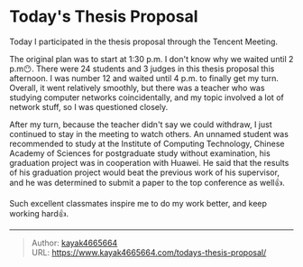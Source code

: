 # Today's Thesis Proposal


Today I participated in the thesis proposal through the Tencent Meeting.
<!--more-->

The original plan was to start at 1:30 p.m. I don't know why we waited until 2 p.m😶. There were 24 students and 3 judges in this thesis proposal this afternoon. I was number 12 and waited until 4 p.m. to finally get my turn. Overall, it went relatively smoothly, but there was a teacher who was studying computer networks coincidentally, and my topic involved a lot of network stuff, so I was questioned closely.

After my turn, because the teacher didn't say we could withdraw, I just continued to stay in the meeting to watch others. An unnamed student was recommended to study at the Institute of Computing Technology, Chinese Academy of Sciences for postgraduate study without examination, his graduation project was in cooperation with Huawei. He said that the results of his graduation project would beat the previous work of his supervisor, and he was determined to submit a paper to the top conference as well👍.

Such excellent classmates inspire me to do my work better, and keep working hard👍.

---

> Author: [kayak4665664](https://github.com/kayak4665664)  
> URL: https://www.kayak4665664.com/todays-thesis-proposal/  

